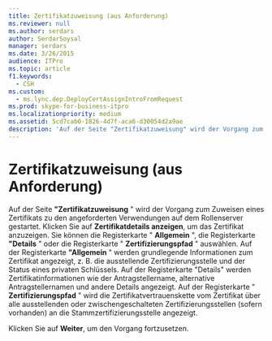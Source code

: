 ```yaml
---
title: Zertifikatzuweisung (aus Anforderung)
ms.reviewer: null
ms.author: serdars
author: SerdarSoysal
manager: serdars
ms.date: 3/26/2015
audience: ITPro
ms.topic: article
f1.keywords:
  - CSH
ms.custom:
  - ms.lync.dep.DeployCertAssignIntroFromRequest
ms.prod: skype-for-business-itpro
ms.localizationpriority: medium
ms.assetid: 5cd7cab0-1826-4d7f-aca6-d30054d2a9ae
description: 'Auf der Seite "Zertifikatzuweisung" wird der Vorgang zum Zuweisen eines Zertifikats zu den angeforderten Verwendungen auf dem Rollenserver gestartet. Klicken Sie auf Zertifikatdetails anzeigen, um das Zertifikat anzuzeigen. Sie können die Registerkarte "Allgemein", die Registerkarte "Details" oder die Registerkarte "Zertifizierungspfad" auswählen. Auf der Registerkarte "Allgemein" werden grundlegende Informationen zum Zertifikat angezeigt, z. B. die ausstellende Zertifizierungsstelle und der Status eines privaten Schlüssels. Auf der Registerkarte "Details" werden Zertifikatinformationen wie der Antragstellername, alternative Antragstellernamen und andere Details angezeigt. Auf der Registerkarte "Zertifizierungspfad" wird die Zertifikatkette der Vertrauensstellung aus dem Zertifikat über alle ausstellenden oder zwischengeschalteten Zertifizierungsstellen (sofern vorhanden) für die Stammzertifizierungsstelle angezeigt.'
---
```


# <a name="certificate-assignment-from-request"></a>Zertifikatzuweisung (aus Anforderung)
 
Auf der Seite **"Zertifikatzuweisung** " wird der Vorgang zum Zuweisen eines Zertifikats zu den angeforderten Verwendungen auf dem Rollenserver gestartet. Klicken Sie auf **Zertifikatdetails anzeigen**, um das Zertifikat anzuzeigen. Sie können die Registerkarte " **Allgemein** ", die Registerkarte **"Details** " oder die Registerkarte " **Zertifizierungspfad** " auswählen. Auf der Registerkarte **"Allgemein** " werden grundlegende Informationen zum Zertifikat angezeigt, z. B. die ausstellende Zertifizierungsstelle und der Status eines privaten Schlüssels. Auf der Registerkarte "Details" werden Zertifikatinformationen wie der Antragstellername, alternative Antragstellernamen und andere Details angezeigt. Auf der Registerkarte " **Zertifizierungspfad** " wird die Zertifikatvertrauenskette vom Zertifikat über alle ausstellenden oder zwischengeschalteten Zertifizierungsstellen (sofern vorhanden) an die Stammzertifizierungsstelle angezeigt.
  
Klicken Sie auf **Weiter**, um den Vorgang fortzusetzen.
  


